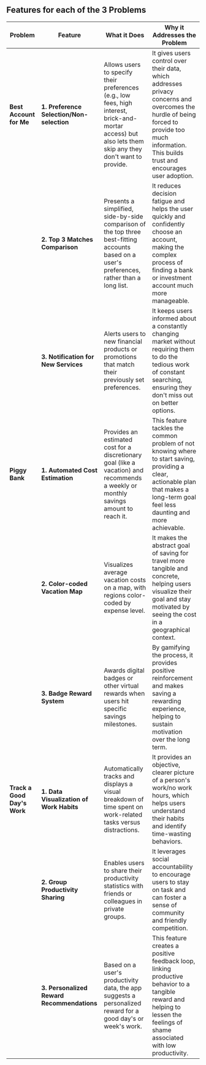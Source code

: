 ## Features for each of the 3 Problems ##
| Problem | Feature | What it Does | Why it Addresses the Problem |
|---|---|---|---|
| **Best Account for Me** | **1. Preference Selection/Non-selection** | Allows users to specify their preferences (e.g., low fees, high interest, brick-and-mortar access) but also lets them skip any they don't want to provide. | It gives users control over their data, which addresses privacy concerns and overcomes the hurdle of being forced to provide too much information. This builds trust and encourages user adoption. |
| | **2. Top 3 Matches Comparison** | Presents a simplified, side-by-side comparison of the top three best-fitting accounts based on a user's preferences, rather than a long list. | It reduces decision fatigue and helps the user quickly and confidently choose an account, making the complex process of finding a bank or investment account much more manageable. |
| | **3. Notification for New Services** | Alerts users to new financial products or promotions that match their previously set preferences. | It keeps users informed about a constantly changing market without requiring them to do the tedious work of constant searching, ensuring they don't miss out on better options. |
| **Piggy Bank** | **1. Automated Cost Estimation** | Provides an estimated cost for a discretionary goal (like a vacation) and recommends a weekly or monthly savings amount to reach it. | This feature tackles the common problem of not knowing where to start saving, providing a clear, actionable plan that makes a long-term goal feel less daunting and more achievable. |
| | **2. Color-coded Vacation Map** | Visualizes average vacation costs on a map, with regions color-coded by expense level. | It makes the abstract goal of saving for travel more tangible and concrete, helping users visualize their goal and stay motivated by seeing the cost in a geographical context.  |
| | **3. Badge Reward System** | Awards digital badges or other virtual rewards when users hit specific savings milestones. | By gamifying the process, it provides positive reinforcement and makes saving a rewarding experience, helping to sustain motivation over the long term. |
| **Track a Good Day's Work** | **1. Data Visualization of Work Habits** | Automatically tracks and displays a visual breakdown of time spent on work-related tasks versus distractions. | It provides an objective, clearer picture of a person's work/no work hours, which helps users understand their habits and identify time-wasting behaviors. |
| | **2. Group Productivity Sharing** | Enables users to share their productivity statistics with friends or colleagues in private groups. | It leverages social accountability to encourage users to stay on task and can foster a sense of community and friendly competition. |
| | **3. Personalized Reward Recommendations** | Based on a user's productivity data, the app suggests a personalized reward for a good day's or week's work. | This feature creates a positive feedback loop, linking productive behavior to a tangible reward and helping to lessen the feelings of shame associated with low productivity. |
